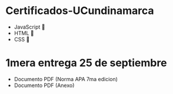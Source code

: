 # Certificados-UCundinamarca
* JavaScript 💛
* HTML 🩻
* CSS 🎨

# 1mera entrega 25 de septiembre 
* Documento PDF (Norma APA 7ma edicion)
* Documento PDF (Anexo)